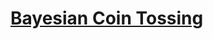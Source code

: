 # [Bayesian Coin Tossing](https://github.com/sob-ANN/Projects/blob/main/Bayesian/Coin%20Tossing%20(Probabilistic).ipynb)

